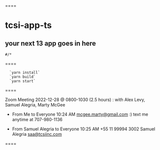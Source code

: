 
====

# tcsi-app-ts

## your next 13 app goes in here

`#/*`

====

```
  `yarn install`
  `yarn build`
  `yarn start`
```

====

Zoom Meeting 2022-12-28 @ 0800-1030 (2.5 hours)
: with Alex Levy, Samuel Alegria, Marty McGee

* From Me to Everyone 10:24 AM
  mcgee.marty@gmail.com
  :)
  text me anytime at 707-980-1136

* From Samuel Alegria to Everyone 10:25 AM
  +55 11 99994 3002
  Samuel Alegria
  saa@tcsiinc.com

====
